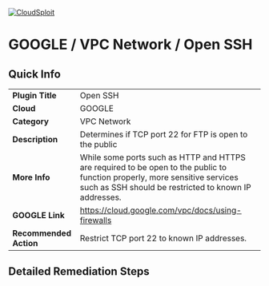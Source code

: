 [![CloudSploit](https://cloudsploit.com/img/logo-new-big-text-100.png "CloudSploit")](https://cloudsploit.com)

# GOOGLE / VPC Network / Open SSH

## Quick Info

| | |
|-|-|
| **Plugin Title** | Open SSH |
| **Cloud** | GOOGLE |
| **Category** | VPC Network |
| **Description** | Determines if TCP port 22 for FTP is open to the public |
| **More Info** | While some ports such as HTTP and HTTPS are required to be open to the public to function properly, more sensitive services such as SSH should be restricted to known IP addresses. |
| **GOOGLE Link** | https://cloud.google.com/vpc/docs/using-firewalls |
| **Recommended Action** | Restrict TCP port 22 to known IP addresses. |

## Detailed Remediation Steps

